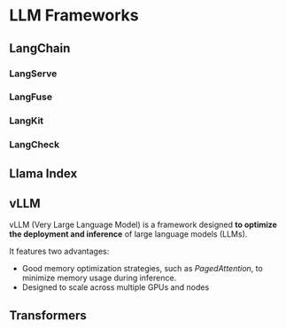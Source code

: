 # LLM Frameworks

## LangChain

### LangServe

### LangFuse

### LangKit

### LangCheck

## Llama Index

## vLLM

vLLM (Very Large Language Model) is a framework designed **to optimize the deployment and inference** of large language models (LLMs).

It features two advantages:

* Good memory optimization strategies, such as *PagedAttention*, to minimize memory usage during inference.
* Designed to scale across multiple GPUs and nodes

## Transformers
